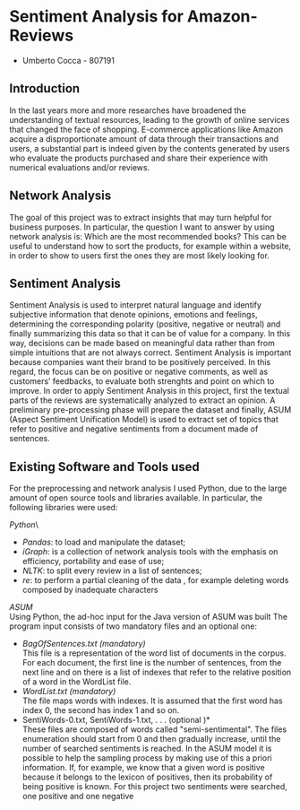 # Sentiment Analysis for Amazon-Reviews
* Umberto Cocca - 807191

## Introduction
In the last years more and more researches have broadened the understanding of textual resources, leading to the growth of online services that changed the face of shopping. E-commerce applications like Amazon acquire a disproportionate amount of data through their transactions and users, a substantial part is indeed given by the contents generated by users who evaluate the products purchased and share their experience with numerical
evaluations and/or reviews.

## Network Analysis
The goal of this project was to extract insights that may turn helpful for business purposes. In particular, the question I want to answer by using network analysis is: Which are the most recommended books? This can be useful to understand how to sort the products, for example within a website, in order to show to users first the ones they are most likely looking for.

## Sentiment Analysis
Sentiment Analysis is used to interpret natural language and identify subjective information that denote opinions, emotions and feelings, determining the corresponding polarity (positive, negative or neutral) and finally summarizing this data so that it can be of value for a company. In this way, decisions can be made based on meaningful data rather than from simple intuitions that are not always correct. Sentiment Analysis is important
because companies want their brand to be positively perceived. In this regard, the focus can be on positive or negative comments, as well as customers’ feedbacks, to evaluate both strenghts and point on which to improve. In order to apply Sentiment Analysis in this project, first the textual parts of the reviews are systematically analyzed to extract an opinion. A preliminary pre-processing phase will prepare the dataset and finally, ASUM (Aspect Sentiment Unification Model) is used to extract set of topics that refer to positive and negative sentiments from a document
made of sentences.

## Existing Software and Tools used
For the preprocessing and network analysis I used Python, due to the large amount of open source tools and libraries available. In particular, the following libraries were used:

*Python*\
* *Pandas*: to load and manipulate the dataset;
* *iGraph*: is a collection of network analysis tools with the emphasis on efficiency, portability and ease of use;
* *NLTK*: to split every review in a list of sentences;
* *re*: to perform a partial cleaning of the data , for example deleting words composed by inadequate characters

*ASUM*\
Using Python, the ad-hoc input for the Java version of ASUM was built
The program input consists of two mandatory files and an optional one:
* *BagOfSentences.txt (mandatory)*\
This file is a representation of the word list of documents in the corpus. For each document, the first line is the number of sentences, from the next line and on there is a list of indexes that refer to the relative position of a word in the WordList file.
* *WordList.txt (mandatory)*\
The file maps words with indexes. It is assumed that the first word has index 0, the second has index 1 and so on.
* SentiWords-0.txt, SentiWords-1.txt, . . . (optional )*\
These files are composed of words called "semi-sentimental". The files enumeration should start from 0 and then gradually increase, until the number of searched sentiments is reached. In the ASUM model it is possible to help the sampling process by making use of this a priori information. If, for example, we know that a given word is positive because it belongs to the lexicon of positives, then its probability of being positive is known.
For this project two sentiments were searched, one positive and one negative